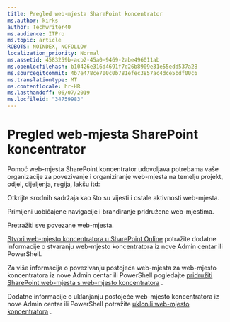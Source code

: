 ```yaml
---
title: Pregled web-mjesta SharePoint koncentrator
ms.author: kirks
author: Techwriter40
ms.audience: ITPro
ms.topic: article
ROBOTS: NOINDEX, NOFOLLOW
localization_priority: Normal
ms.assetid: 4583259b-acb2-45a0-9469-2abe496011ab
ms.openlocfilehash: b10426e316d4691f7d26b8909e31e55edd537a28
ms.sourcegitcommit: 4b7e478ce700c0b781efec3857ac4dce5bdf00c6
ms.translationtype: MT
ms.contentlocale: hr-HR
ms.lasthandoff: 06/07/2019
ms.locfileid: "34759983"
---
```

# <a name="sharepoint-hub-sites-overview"></a>Pregled web-mjesta SharePoint koncentrator

Pomoć web-mjesta SharePoint koncentrator udovoljava potrebama vaše organizacije za povezivanje i organiziranje web-mjesta na temelju projekt, odjel, dijeljenja, regija, lakšu itd:

Otkrijte srodnih sadržaja kao što su vijesti i ostale aktivnosti web-mjesta.

Primijeni uobičajene navigacije i brandiranje pridružene web-mjestima. 

Pretražiti sve povezane web-mjesta.

[Stvori web-mjesto koncentratora u SharePoint Online](https://docs.microsoft.com/sharepoint/create-hub-site) potražite dodatne informacije o stvaranju web-mjesto koncentratora iz nove Admin centar ili PowerShell.

Za više informacija o povezivanju postojeća web-mjesta za web-mjesto koncentratora iz nove Admin centar ili PowerShell pogledajte [pridružiti SharePoint web-mjesta s web-mjesto koncentratora](https://support.office.com/article/associate-a-sharepoint-site-with-a-hub-site-ae0009fd-af04-4d3d-917d-88edb43efc05) .

Dodatne informacije o uklanjanju postojeće web-mjesto koncentratora iz nove Admin centar ili PowerShell potražite [uklonili web-mjesto koncentratora](https://docs.microsoft.com/sharepoint/remove-hub-site) .

